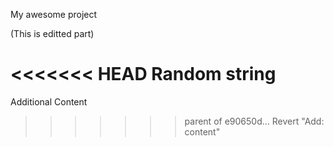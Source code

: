My awesome project

(This is editted part)

<<<<<<< HEAD
Random string
=======

Additional Content

>>>>>>> parent of e90650d... Revert "Add: content"
